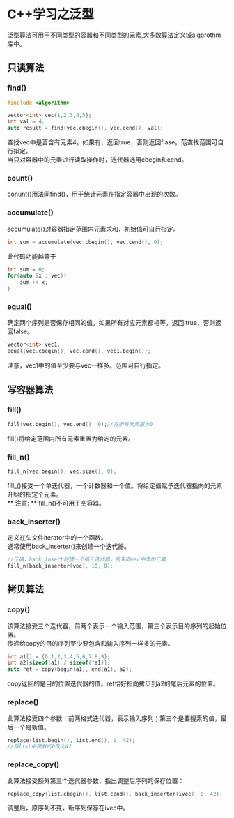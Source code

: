 # C++学习之泛型


泛型算法可用于不同类型的容器和不同类型的元素,大多数算法定义域algorothm库中。
## 只读算法
  
### find()  
```cpp
#include <algorithm>

vector<int> vec{1,2,3,4,5};
int val = 4;
auto result = find(vec.cbegin(), vec.cend(), val);
```
查找vec中是否含有元素4。如果有，返回true，否则返回flase。范查找范围可自行拟定。    
当只对容器中的元素进行读取操作时，迭代器选用cbegin和cend。

### count()  
conunt()用法同find()，用于统计元素在指定容器中出现的次数。  

### accumulate()  
accumulate()对容器指定范围内元素求和，初始值可自行指定。
```cpp
int sum = accumulate(vec.cbegin(), vec,cend(), 0);
```
此代码功能越等于
```cpp
int sum = 0;
for(auto &x : vec){
    sum ++ x;
}
```

### equal()  
确定两个序列是否保存相同的值，如果所有对应元素都相等，返回itrue，否则返回false。
```cpp
vector<int> vec1;
equal(vec.cbegin(), vec.cend(), vec1.begin());
```
注意，vec1中的值至少要与vec一样多。范围可自行指定。


## 写容器算法  
### fill()   
```cpp
fill(vec.begin(), vec.end(), 0);//将所有元素置为0
```
fill()将给定范围内所有元素重置为给定的元素。  

### fill_n()  
```cpp
fill_n(vec.begin(), vec.size(), 0);
```
fill_()接受一个单迭代器，一个计数器和一个值。将给定值赋予迭代器指向的元素开始的指定个元素。    
** 注意: ** fill_n()不可用于空容器。    


### back_inserter()  
定义在头文件iterator中的一个函数。  
通常使用back_inserter()来创建一个迭代器。 
```cpp
//正确，back_insert创建一个插入迭代器，用来向vec中添加元素
fill_n(back_inserter(vec), 10, 0);
```

## 拷贝算法  
### copy()  
该算法接受三个迭代器，前两个表示一个输入范围，第三个表示目的序列的起始位置。   
传递给copy的目的序列至少要包含和输入序列一样多的元素。  
```cpp
int a1[] = {0,1,2,3,4,5,6,7,8,9};
int a2[sizeof(a1) / sizeof(*a1)];
auto ret = copy(begin(a1), end(a1), a2);
```
copy返回的是目的位置迭代器的值。ret恰好指向拷贝到a2的尾后元素的位置。   


### replace()  
此算法接受四个参数：前两格式迭代器，表示输入序列；第三个是要搜索的值，最后一个是新值。
```cpp
replace(list.begin(), list.end(), 0, 42);
//将list中所有的0改为42
```


### replace_copy()  
此算法接受额外第三个迭代器参数，指出调整后序列的保存位置：
```cpp
replace_copy(list.cbegin(), list.cend(), back_inserter(ivec), 0, 42);
```
调整后，原序列不变，新序列保存在ivec中。





